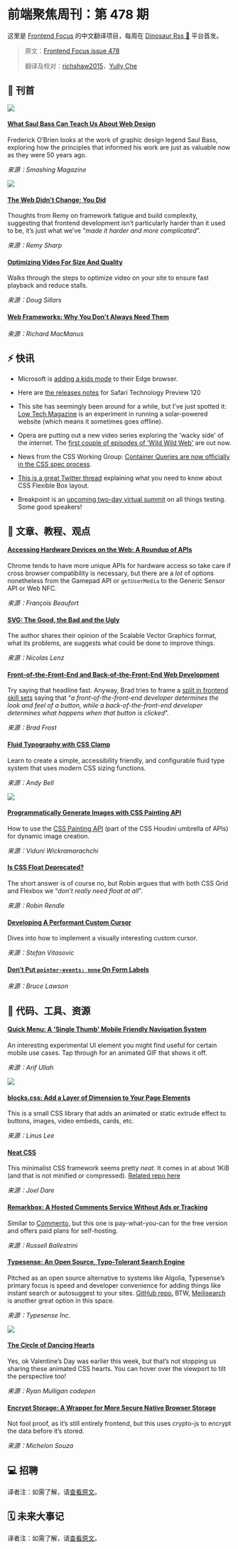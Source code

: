 # 前端聚焦周刊：第 478 期

这里是 [Frontend Focus](https://frontendfoc.us/latest) 的中文翻译项目，每周在 [Dinosaur Rss 🦕](https://dinorss.org/?fef) 平台首发。

> 原文：[Frontend Focus issue 478](https://frontendfoc.us/issues/478)
> 
> 翻译及校对：[richshaw2015](https://github.com/richshaw2015)，[Yully Che](https://github.com/chechebecomestrong)

## 🚀 刊首

[![](https://res.cloudinary.com/cpress/image/upload/w_1280,e_sharpen:60/v1613566635/ghbazxljcs20enzh1dbt.jpg)](https://frontendfoc.us/link/103157/rss)

#### [What Saul Bass Can Teach Us About Web Design](https://frontendfoc.us/link/103157/rss "www.smashingmagazine.com")

Frederick O’Brien looks at the work of graphic design legend Saul Bass, exploring how the principles that informed his work are just as valuable now as they were 50 years ago.

*来源：Smashing Magazine*

[![](https://copm.s3.amazonaws.com/b6a37ea9.jpg)](https://frontendfoc.us/link/103158/rss)

#### [The Web Didn't Change; You Did](https://frontendfoc.us/link/103159/rss "remysharp.com")

Thoughts from Remy on framework fatigue and build complexity, suggesting that frontend development isn’t particularly harder than it used to be, it’s just what we’ve “_made it harder and more complicated_”.

*来源：Remy Sharp*

#### [Optimizing Video For Size And Quality](https://frontendfoc.us/link/103160/rss "www.smashingmagazine.com")

Walks through the steps to optimize video on your site to ensure fast playback and reduce stalls.

*来源：Doug Sillars*

#### [Web Frameworks: Why You Don't Always Need Them](https://frontendfoc.us/link/103161/rss "thenewstack.io")

*来源：Richard MacManus*

## ⚡️ 快讯

*   Microsoft is [adding a kids mode](https://frontendfoc.us/link/103162/rss) to their Edge browser.

*   Here are [the releases notes](https://frontendfoc.us/link/103163/rss) for Safari Technology Preview 120

*   This site has seemingly been around for a while, but I've just spotted it: [Low Tech Magazine](https://frontendfoc.us/link/103164/rss) is an experiment in running a solar-powered website (which means it sometimes goes offline).

*   Opera are putting out a new video series exploring the 'wacky side' of the internet. The [first couple of episodes of 'Wild Wild Web'](https://frontendfoc.us/link/103165/rss) are out now.

*   News from the CSS Working Group: [Container Queries are now officially in the CSS spec process](https://frontendfoc.us/link/103166/rss).

*   [This is a great Twitter thread](https://frontendfoc.us/link/103167/rss) explaining what you need to know about CSS Flexible Box layout.

*   Breakpoint is an [upcoming two-day virtual summit](https://frontendfoc.us/link/103168/rss) on all things testing. Some good speakers!

## 📙 文章、教程、观点

#### [Accessing Hardware Devices on the Web: A Roundup of APIs](https://frontendfoc.us/link/103169/rss "web.dev")

Chrome tends to have more unique APIs for hardware access so take care if cross browser compatibility is necessary, but there are a _lot_ of options nonetheless from the Gamepad API or `getUserMedia` to the Generic Sensor API or Web NFC.

*来源：François Beaufort*

#### [SVG: The Good, the Bad and the Ugly](https://frontendfoc.us/link/103170/rss "www.eisfunke.com")

The author shares their opinion of the Scalable Vector Graphics format, what its problems, are suggests what could be done to improve things.

*来源：Nicolas Lenz*

#### [Front-of-the-Front-End and Back-of-the-Front-End Web Development](https://frontendfoc.us/link/103172/rss "bradfrost.com")

Try saying that headline fast. Anyway, Brad tries to frame a [split in frontend skill sets](https://frontendfoc.us/link/103173/rss) saying that “_a front-of-the-front-end developer determines the look and feel of a button, while a back-of-the-front-end developer determines what happens when that button is clicked_”.

*来源：Brad Frost*

#### [Fluid Typography with CSS Clamp](https://frontendfoc.us/link/103174/rss "piccalil.li")

Learn to create a simple, accessibility friendly, and configurable fluid type system that uses modern CSS sizing functions.

*来源：Andy Bell*

[![](https://res.cloudinary.com/cpress/image/upload/w_1280,e_sharpen:60/v1613567381/ruxvtvkk0krbqcrxdljk.png)](https://frontendfoc.us/link/103175/rss)

#### [Programmatically Generate Images with CSS Painting API](https://frontendfoc.us/link/103175/rss "blog.bitsrc.io")

How to use the [CSS Painting API](https://frontendfoc.us/link/103176/rss) (part of the CSS Houdini umbrella of APIs) for dynamic image creation.

*来源：Viduni Wickramarachchi*

#### [Is CSS Float Deprecated?](https://frontendfoc.us/link/103177/rss "css-tricks.com")

The short answer is of course no, but Robin argues that with both CSS Grid and Flexbox we “_don’t really need float at all_”.

*来源：Robin Rendle*

#### [Developing A Performant Custom Cursor](https://frontendfoc.us/link/103178/rss "medium.com")

Dives into how to implement a visually interesting custom cursor.

*来源：Stefan Vitasovic*

#### [Don’t Put `pointer-events: none` On Form Labels](https://frontendfoc.us/link/103179/rss "www.brucelawson.co.uk")

*来源：Bruce Lawson*

## 🔧 代码、工具、资源

#### [Quick Menu: A 'Single Thumb' Mobile Friendly Navigation System](https://frontendfoc.us/link/103184/rss "github.com")

An interesting experimental UI element you might find useful for certain mobile use cases. Tap through for an animated GIF that shows it off.

*来源：Arif Ullah*

[![](https://res.cloudinary.com/cpress/image/upload/v1613565044/q78ard7mmuavmss1csuh.png)](https://frontendfoc.us/link/103185/rss)

#### [blocks.css: Add a Layer of Dimension to Your Page Elements](https://frontendfoc.us/link/103185/rss "thesephist.github.io")

This is a small CSS library that adds an animated or static extrude effect to buttons, images, video embeds, cards, etc.

*来源：Linus Lee*

#### [Neat CSS](https://frontendfoc.us/link/103186/rss "neat.joeldare.com")

This minimalist CSS framework seems pretty _neat_. It comes in at about 1KiB (and that is not minified or compressed). [Related repo here](https://frontendfoc.us/link/103187/rss)

*来源：Joel Dare*

#### [Remarkbox: A Hosted Comments Service Without Ads or Tracking](https://frontendfoc.us/link/103188/rss "www.remarkbox.com")

Similar to [Commento](https://frontendfoc.us/link/103189/rss), but this one is pay-what-you-can for the free version and offers paid plans for self-hosting.

*来源：Russell Ballestrini*

#### [Typesense: An Open Source, Typo-Tolerant Search Engine](https://frontendfoc.us/link/103190/rss "typesense.org")

Pitched as an open source alternative to systems like Algolia, Typesense’s primary focus is speed and developer convenience for adding things like instant search or autosuggest to your sites. [GitHub repo.](https://frontendfoc.us/link/103191/rss) BTW, [Meilisearch](https://frontendfoc.us/link/103192/rss) is another great option in this space.

*来源：Typesense Inc.*

[![](https://res.cloudinary.com/cpress/image/upload/w_1280,e_sharpen:60/v1613491303/gorawviaabinmrvnrtio.gif)](https://frontendfoc.us/link/103193/rss)

#### [The Circle of Dancing Hearts](https://frontendfoc.us/link/103193/rss "codepen.io")

Yes, ok Valentine’s Day was earlier this week, but that’s not stopping us sharing these animated CSS hearts. You can hover over the viewport to tilt the perspective too!

*来源：Ryan Mulligan codepen*

#### [Encrypt Storage: A Wrapper for More Secure Native Browser Storage](https://frontendfoc.us/link/103194/rss "github.com")

Not fool proof, as it’s still entirely frontend, but this uses crypto-js to encrypt the data before it’s stored.

*来源：Michelon Souza*

## 💻 招聘

译者注：如需了解，请[查看原文](https://frontendfoc.us/issues/478)。

## 🗓 未来大事记

译者注：如需了解，请[查看原文](https://frontendfoc.us/issues/478)。

